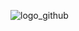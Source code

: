 ![logo_github](https://user-images.githubusercontent.com/94648542/226772127-95dca637-a1c4-4909-90a4-92283e94431a.png)
